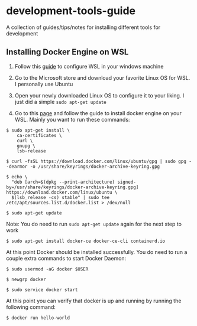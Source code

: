 # development-tools-guide
A collection of guides/tips/notes for installing different tools for development

## Installing Docker Engine on WSL

1. Follow this [guide](https://docs.microsoft.com/en-us/windows/wsl/install) to configure WSL in your windows machine

2. Go to the Microsoft store and download your favorite Linux OS for WSL. I personally use Ubuntu

3. Open your newly downloaded Linux OS to configure it to your liking. I just did a simple `sudo apt-get update`

3. Go to this [page](https://docs.docker.com/engine/install/) and follow the guide to install docker engine on your WSL. Mainly you want to run these commands:

```
$ sudo apt-get install \
    ca-certificates \
    curl \
    gnupg \
    lsb-release

```

```
$ curl -fsSL https://download.docker.com/linux/ubuntu/gpg | sudo gpg --dearmor -o /usr/share/keyrings/docker-archive-keyring.gpg
```

```
$ echo \
  "deb [arch=$(dpkg --print-architecture) signed-by=/usr/share/keyrings/docker-archive-keyring.gpg] https://download.docker.com/linux/ubuntu \
  $(lsb_release -cs) stable" | sudo tee /etc/apt/sources.list.d/docker.list > /dev/null
```

```
$ sudo apt-get update 
```
Note: You do need to run `sudo apt-get update` again for the next step to work

```
$ sudo apt-get install docker-ce docker-ce-cli containerd.io
```

At this point Docker should be installed successfully. You do need to run a couple extra commands to start Docker Daemon:

```
$ sudo usermod -aG docker $USER
```

```
$ newgrp docker
```

```
$ sudo service docker start
```

At this point you can verify that docker is up and running by running the following command:

```
$ docker run hello-world
```